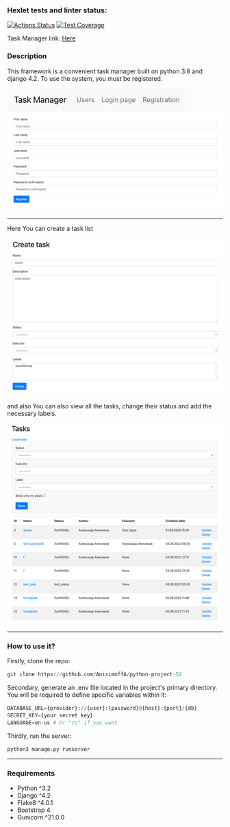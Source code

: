 ### Hexlet tests and linter status:
[![Actions Status](https://github.com/AnisimoffA/python-project-52/workflows/hexlet-check/badge.svg)](https://github.com/AnisimoffA/python-project-52/actions)
[![Test Coverage](https://api.codeclimate.com/v1/badges/9388f6ca6f9296e88a1d/test_coverage)](https://codeclimate.com/github/AnisimoffA/python-project-52/test_coverage)

Task Manager link: [Here](python-project-52-production-312b.up.railway.app)

### Description

This framework is a convenient task manager built on python 3.8 and django 4.2. To use the system, you must be registered.

![img.png](images/img.png)
![img_1.png](images/img_1.png)
___
Here You can create a task list

![img.png](images/img3.png)

and also You can also view all the tasks, change their status and add the necessary labels.

![img.png](images/img4.png)

___
### How to use it?

Firstly, clone the repo:
```python
git clone https://github.com/AnisimoffA/python-project-52
```

Secondary, generate an .env file located in the project's primary directory. You will be required to define specific variables within it:
```python
DATABASE_URL={provider}://{user}:{password}@{host}:{port}/{db}
SECRET_KEY={your secret key}
LANGUAGE=en-us # Or "ru" if you want
```

Thirdly, run the server:
```python
python3 manage.py runserver
```
___
### Requirements

- Python ^3.2
- Django ^4.2
- Flake8 ^4.0.1
- Bootstrap 4
- Gunicorn ^21.0.0